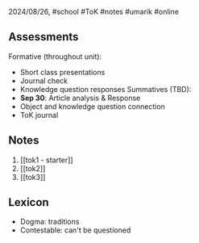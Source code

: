 2024/08/26, #school #ToK #notes #umarik #online 
## Assessments
Formative (throughout unit):
- Short class presentations
- Journal check
- Knowledge question responses
Summatives (TBD):
- **Sep 30**: Article analysis & Response
- Object and knowledge question connection
- ToK journal
## Notes
1. [[tok1 - starter]]
2. [[tok2]]
3. [[tok3]]
## Lexicon
- Dogma: traditions
- Contestable: can't be questioned